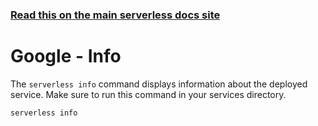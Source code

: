 <!--
title: Google Cloud Functions Serverless info command
menuText: info
menuOrder: 5
description: Get information about your deployed service
layout: Doc
-->

<!-- DOCS-SITE-LINK:START automatically generated  -->

### [Read this on the main serverless docs site](https://www.serverless.com/framework/docs/providers/google/cli-reference/info)

<!-- DOCS-SITE-LINK:END -->

# Google - Info

The `serverless info` command displays information about the deployed service. Make sure to run this command in your services directory.

```bash
serverless info
```
